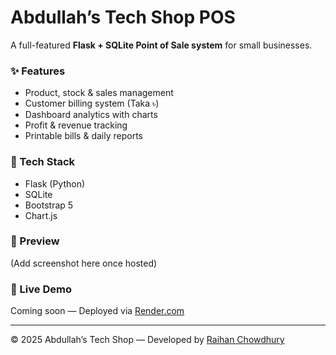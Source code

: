 # Abdullah’s Tech Shop POS

A full-featured **Flask + SQLite Point of Sale system** for small businesses.

### ✨ Features
- Product, stock & sales management  
- Customer billing system (Taka ৳)  
- Dashboard analytics with charts  
- Profit & revenue tracking  
- Printable bills & daily reports  

### 🧰 Tech Stack
- Flask (Python)
- SQLite
- Bootstrap 5
- Chart.js

### 📸 Preview
(Add screenshot here once hosted)

### 🔗 Live Demo
Coming soon — Deployed via [Render.com](https://render.com)

---

© 2025 Abdullah’s Tech Shop — Developed by [Raihan Chowdhury](https://github.com/raihanchowdhuryengineer)
